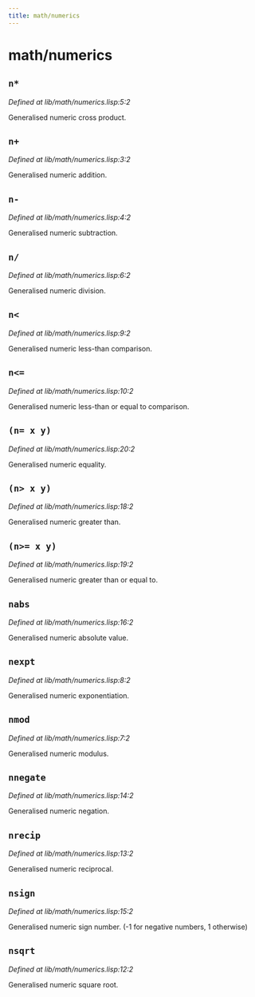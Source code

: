 ```yaml
---
title: math/numerics
---
```

# math/numerics
## `n*`
*Defined at lib/math/numerics.lisp:5:2*

Generalised numeric cross product.

## `n+`
*Defined at lib/math/numerics.lisp:3:2*

Generalised numeric addition.

## `n-`
*Defined at lib/math/numerics.lisp:4:2*

Generalised numeric subtraction.

## `n/`
*Defined at lib/math/numerics.lisp:6:2*

Generalised numeric division.

## `n<`
*Defined at lib/math/numerics.lisp:9:2*

Generalised numeric less-than comparison.

## `n<=`
*Defined at lib/math/numerics.lisp:10:2*

Generalised numeric less-than or equal to comparison.

## `(n= x y)`
*Defined at lib/math/numerics.lisp:20:2*

Generalised numeric equality.

## `(n> x y)`
*Defined at lib/math/numerics.lisp:18:2*

Generalised numeric greater than.

## `(n>= x y)`
*Defined at lib/math/numerics.lisp:19:2*

Generalised numeric greater than or equal to.

## `nabs`
*Defined at lib/math/numerics.lisp:16:2*

Generalised numeric absolute value.

## `nexpt`
*Defined at lib/math/numerics.lisp:8:2*

Generalised numeric exponentiation.

## `nmod`
*Defined at lib/math/numerics.lisp:7:2*

Generalised numeric modulus.

## `nnegate`
*Defined at lib/math/numerics.lisp:14:2*

Generalised numeric negation.

## `nrecip`
*Defined at lib/math/numerics.lisp:13:2*

Generalised numeric reciprocal.

## `nsign`
*Defined at lib/math/numerics.lisp:15:2*

Generalised numeric sign number. (-1 for negative numbers, 1 otherwise)

## `nsqrt`
*Defined at lib/math/numerics.lisp:12:2*

Generalised numeric square root.

